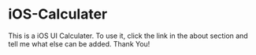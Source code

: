 # iOS-Calculater
This is a iOS UI Calculater. 
To use it, click the link in the about section and tell me what else can be added.
Thank You!
